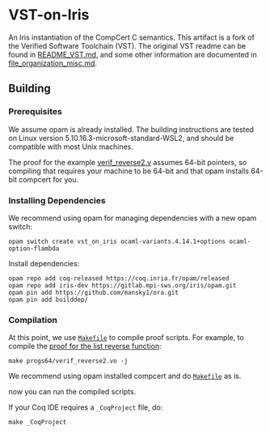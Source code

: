 # VST-on-Iris

An Iris instantiation of the CompCert C semantics.
This artifact is a fork of the Verified Software Toolchain (VST).
The original VST readme can be found in [README_VST.md](./README_VST.md),
and some other information are documented in [file_organization_misc.md](./file_organization_misc.md).

## Building

### Prerequisites

We assume opam is already installed. The building instructions are tested on Linux version 5.10.16.3-microsoft-standard-WSL2, and should be compatible with most Unix machines.

The proof for the example [verif_reverse2.v](./progs64/verif_reverse2.v) assumes 64-bit pointers, so compiling that requires your machine to be 64-bit and that opam installs 64-bit compcert for you.

### Installing Dependencies

We recommend using opam for managing dependencies with a new opam switch:

```(bash)
opam switch create vst_on_iris ocaml-variants.4.14.1+options ocaml-option-flambda
```

Install dependencies:

```(bash)
opam repo add coq-released https://coq.inria.fr/opam/released
opam repo add iris-dev https://gitlab.mpi-sws.org/iris/opam.git
opam pin add https://github.com/mansky1/ora.git
opam pin add builddep/
```

### Compilation

At this point, we use [`Makefile`](./Makefile) to compile proof scripts. For example,
to compile the [proof for the list reverse function](./progs64/verif_reverse2.v):

```(bash)
make progs64/verif_reverse2.vo -j
```

We recommend using opam installed compcert and do  [`Makefile`](./Makefile) as is.

now you can run the compiled scripts.

If your Coq IDE requires a `_CoqProject` file, do:

```(bash)
make _CoqProject
```
